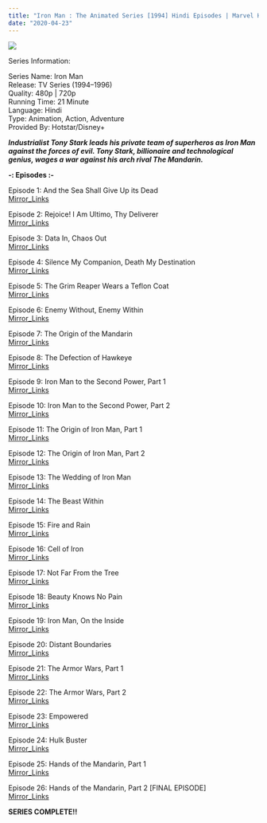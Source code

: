 ```yaml
---
title: "Iron Man : The Animated Series [1994] Hindi Episodes | Marvel HQ"
date: "2020-04-23"
---
```


<script type="text/javascript">var adfly_id = 20713539; var adfly_advert = 'int'; var popunder = true; var domains = ['gdrivez.xyz'];</script>

  
<script src="https://cdn.adf.ly/js/link-converter.js"></script>

[![](https://img1.hotstarext.com/image/upload/f_auto,t_hcdl/sources/r1/cms/prod/5454/665454-h)](https://img1.hotstarext.com/image/upload/f_auto,t_hcdl/sources/r1/cms/prod/5454/665454-h)

Series Information:

Series Name: Iron Man  
Release: TV Series (1994–1996)  
Quality: 480p | 720p  
Running Time: 21 Minute  
Language: Hindi  
Type: Animation, Action, Adventure  
Provided By: Hotstar/Disney+

**_Industrialist Tony Stark leads his private team of superheros as Iron Man against the forces of evil. Tony Stark, billionaire and technological genius, wages a war against his arch rival The Mandarin._**

**\-: Episodes :-**

Episode 1: And the Sea Shall Give Up its Dead  
 [Mirror\_Links](https://gdrivez.xyz/view/spQdY2qtWR)

Episode 2: Rejoice! I Am Ultimo, Thy Deliverer  
 [Mirror\_Links](https://gdrivez.xyz/view/aZcnG0M9Om)

Episode 3: Data In, Chaos Out  
 [Mirror\_Links](https://gdrivez.xyz/view/960mPx4a9F)

Episode 4: Silence My Companion, Death My Destination  
 [Mirror\_Links](https://gdrivez.xyz/view/zrh6ajYzjL)

Episode 5: The Grim Reaper Wears a Teflon Coat  
 [Mirror\_Links](https://gdrivez.xyz/view/YwA6ftsSww)

Episode 6: Enemy Without, Enemy Within  
 [Mirror\_Links](https://gdrivez.xyz/view/5NbS9HKBAA)

Episode 7: The Origin of the Mandarin  
 [Mirror\_Links](https://gdrivez.xyz/view/N2nOh2DRfC)

Episode 8: The Defection of Hawkeye  
 [Mirror\_Links](https://gdrivez.xyz/view/0Cfy119cS5)

Episode 9: Iron Man to the Second Power, Part 1  
 [Mirror\_Links](https://gdrivez.xyz/view/pF0r7FPWMO)

Episode 10: Iron Man to the Second Power, Part 2  
 [Mirror\_Links](https://gdrivez.xyz/view/8wachTOfMd)

Episode 11: The Origin of Iron Man, Part 1  
 [Mirror\_Links](https://gdrivez.xyz/view/O9sg6tO2Tn)

Episode 12: The Origin of Iron Man, Part 2  
 [Mirror\_Links](https://gdrivez.xyz/view/tDXYZArW8W)

Episode 13: The Wedding of Iron Man  
 [Mirror\_Links](https://gdrivez.xyz/view/jhB5HW31hg)

Episode 14: The Beast Within  
 [Mirror\_Links](https://gdrivez.xyz/view/qDebT4xChm)

Episode 15: Fire and Rain  
 [Mirror\_Links](https://gdrivez.xyz/view/T0ey2tnOtc)

Episode 16: Cell of Iron  
 [Mirror\_Links](https://gdrivez.xyz/view/CROHqSzcDc)

Episode 17: Not Far From the Tree  
 [Mirror\_Links](https://gdrivez.xyz/view/TLLTA5XE91)

Episode 18: Beauty Knows No Pain  
 [Mirror\_Links](https://gdrivez.xyz/view/RLmx29F8bM)

Episode 19: Iron Man, On the Inside  
 [Mirror\_Links](https://gdrivez.xyz/view/9zPQcAcySO)

Episode 20: Distant Boundaries  
 [Mirror\_Links](https://gdrivez.xyz/view/W3kG1X5DRA)

Episode 21: The Armor Wars, Part 1  
 [Mirror\_Links](https://gdrivez.xyz/view/0FG9Kef1mt)

Episode 22: The Armor Wars, Part 2  
 [Mirror\_Links](https://gdrivez.xyz/view/dpTAPn8P60)

Episode 23: Empowered  
 [Mirror\_Links](https://gdrivez.xyz/view/YEd6CAg1gP)

Episode 24: Hulk Buster  
 [Mirror\_Links](https://gdrivez.xyz/view/mmrNrqgTn0)

Episode 25: Hands of the Mandarin, Part 1  
 [Mirror\_Links](https://gdrivez.xyz/view/zjOOaAc4y3)

Episode 26: Hands of the Mandarin, Part 2 \[FINAL EPISODE\]  
 [Mirror\_Links](https://gdrivez.xyz/view/MTEdHqb1qT)

**SERIES COMPLETE!!**
